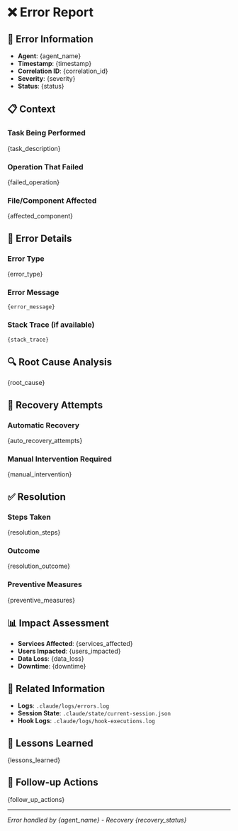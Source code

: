 # ❌ Error Report

## 🚨 Error Information
- **Agent**: {agent_name}
- **Timestamp**: {timestamp}
- **Correlation ID**: {correlation_id}
- **Severity**: {severity}
- **Status**: {status}

## 📋 Context
### Task Being Performed
{task_description}

### Operation That Failed
{failed_operation}

### File/Component Affected
{affected_component}

## 🔴 Error Details
### Error Type
{error_type}

### Error Message
```
{error_message}
```

### Stack Trace (if available)
```
{stack_trace}
```

## 🔍 Root Cause Analysis
{root_cause}

## 🔧 Recovery Attempts
### Automatic Recovery
{auto_recovery_attempts}

### Manual Intervention Required
{manual_intervention}

## ✅ Resolution
### Steps Taken
{resolution_steps}

### Outcome
{resolution_outcome}

### Preventive Measures
{preventive_measures}

## 📊 Impact Assessment
- **Services Affected**: {services_affected}
- **Users Impacted**: {users_impacted}
- **Data Loss**: {data_loss}
- **Downtime**: {downtime}

## 🔗 Related Information
- **Logs**: `.claude/logs/errors.log`
- **Session State**: `.claude/state/current-session.json`
- **Hook Logs**: `.claude/logs/hook-executions.log`

## 📝 Lessons Learned
{lessons_learned}

## 🚀 Follow-up Actions
{follow_up_actions}

---
*Error handled by {agent_name} - Recovery {recovery_status}*